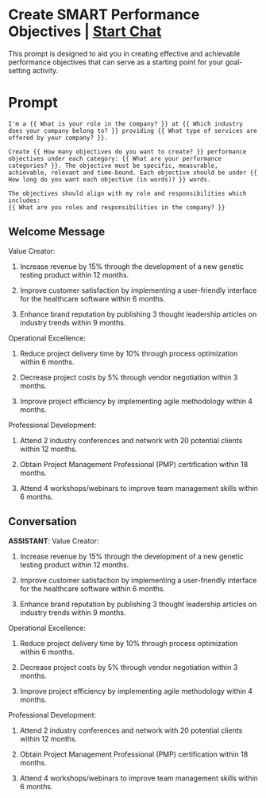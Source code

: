 

# Create SMART Performance Objectives | [Start Chat](https://gptcall.net/chat.html?data=%7B%22contact%22%3A%7B%22id%22%3A%22omGE8c4ie9yzmv0JesEud%22%2C%22flow%22%3Atrue%7D%7D)
This prompt is designed to aid you in creating effective and achievable performance objectives that can serve as a starting point for your goal-setting activity. 

# Prompt

```
I'm a {{ What is your role in the company? }} at {{ Which industry does your company belong to? }} providing {{ What type of services are offered by your company? }}.

Create {{ How many objectives do you want to create? }} performance objectives under each category: {{ What are your performance categories? }}. The objective must be specific, measurable, achievable, relevant and time-bound. Each objective should be under {{ How long do you want each objective (in words)? }} words. 

The objectives should align with my role and responsibilities which includes: 
{{ What are you roles and responsibilities in the company? }}
```

## Welcome Message
Value Creator:

1. Increase revenue by 15% through the development of a new genetic testing product within 12 months.

2. Improve customer satisfaction by implementing a user-friendly interface for the healthcare software within 6 months.

3. Enhance brand reputation by publishing 3 thought leadership articles on industry trends within 9 months.



Operational Excellence:

1. Reduce project delivery time by 10% through process optimization within 6 months.

2. Decrease project costs by 5% through vendor negotiation within 3 months.

3. Improve project efficiency by implementing agile methodology within 4 months.



Professional Development:

1. Attend 2 industry conferences and network with 20 potential clients within 12 months.

2. Obtain Project Management Professional (PMP) certification within 18 months.

3. Attend 4 workshops/webinars to improve team management skills within 6 months.

## Conversation

**ASSISTANT**: Value Creator:

1. Increase revenue by 15% through the development of a new genetic testing product within 12 months.

2. Improve customer satisfaction by implementing a user-friendly interface for the healthcare software within 6 months.

3. Enhance brand reputation by publishing 3 thought leadership articles on industry trends within 9 months.



Operational Excellence:

1. Reduce project delivery time by 10% through process optimization within 6 months.

2. Decrease project costs by 5% through vendor negotiation within 3 months.

3. Improve project efficiency by implementing agile methodology within 4 months.



Professional Development:

1. Attend 2 industry conferences and network with 20 potential clients within 12 months.

2. Obtain Project Management Professional (PMP) certification within 18 months.

3. Attend 4 workshops/webinars to improve team management skills within 6 months.

